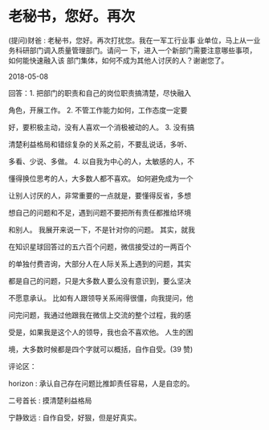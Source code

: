 # 老秘书，您好。再次

(提问)财爸 : 老秘书，您好。再次打扰您。我在一军工行业事 业单位，马上从一业务科研部门调入质量管理部门。请问一 下，进入一个新部门需要注意哪些事项，如何能快速融入该 部门集体，如何不成为其他人讨厌的人？谢谢您了。

2018-05-08

回答：1\. 把部门的职责和自己的岗位职责搞清楚，尽快融入

角色，开展工作。 2\. 不管工作能力如何，工作态度一定要

好，要积极主动，没有人喜欢一个消极被动的人。 3\. 没有搞

清楚利益格局和错综复杂的关系之前，不要乱说话，多听、

多看、少说、多做。 4\. 以自我为中心的人，太敏感的人，不

懂得换位思考的人，大多数人都不喜欢。 如何避免成为一个

让别人讨厌的人，非常重要的一点就是，要懂得反省，多想

想自己的问题和不足，遇到问题不要把所有责任都推给环境

和别人。 我展开来说一下，不是针对你的问题。 其实，就我

在知识星球回答过的五六百个问题，微信接受过的一两百个

的单独付费咨询，大部分人在人际关系上遇到的问题，其实

都是自己的问题，只是大多数人要么没有意识到，要么坚决

不愿意承认。 比如有人跟领导关系闹得很僵，向我提问，他

问完问题，我通过他跟我在微信上交流的整个过程，我的感

受是，如果我是这个人的领导，我也会不喜欢他。 人生的困

境，大多数时候都是四个字就可以概括，自作自受。(39 赞)

评论区：

horizon : 承认自己存在问题比推卸责任容易，人是自恋的。

二号首长 : 摸清楚利益格局

宁静致远 : 自作自受，好狠，但是好真实。